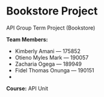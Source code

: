 # Bookstore Project

API Group Term Project (Bookstore)

**Team Members:**  
- Kimberly Amani — 175852 
- Otieno Myles Mark — 190057 
- Zacharia Ogega — 189949  
- Fidel Thomas Onunga — 190151
- 

**Course:** API Unit  
 
